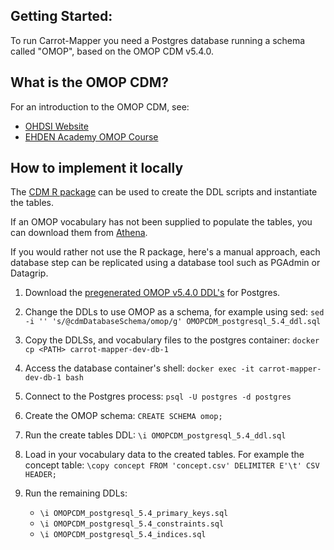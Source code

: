 ## Getting Started:

To run Carrot-Mapper you need a Postgres database running a schema called "OMOP", based on the OMOP CDM v5.4.0.

## What is the OMOP CDM?

For an introduction to the OMOP CDM, see:

- [OHDSI Website](https://www.ohdsi.org/data-standardization)
- [EHDEN Academy OMOP Course](https://academy.ehden.eu/)

## How to implement it locally

The [CDM R package](https://github.com/OHDSI/CommonDataModel/) can be used to create the DDL scripts and instantiate the tables.

If an OMOP vocabulary has not been supplied to populate the tables, you can download them from [Athena](https://athena.ohdsi.org/).

If you would rather not use the R package, here's a manual approach, each database step can be replicated using a database tool such as PGAdmin or Datagrip.

1. Download the [pregenerated OMOP v5.4.0 DDL's](https://github.com/OHDSI/CommonDataModel/tree/v5.4.0/inst/ddl/5.4/postgresql) for Postgres.
2. Change the DDLs to use OMOP as a schema, for example using sed: `sed -i '' 's/@cdmDatabaseSchema/omop/g' OMOPCDM_postgresql_5.4_ddl.sql`
3. Copy the DDLSs, and vocabulary files to the postgres container: `docker cp <PATH> carrot-mapper-dev-db-1`
4. Access the database container's shell: `docker exec -it carrot-mapper-dev-db-1 bash`
5. Connect to the Postgres process: `psql -U postgres -d postgres`
6. Create the OMOP schema: `CREATE SCHEMA omop;`
7. Run the create tables DDL: `\i OMOPCDM_postgresql_5.4_ddl.sql`
8. Load in your vocabulary data to the created tables. For example the concept table: `\copy concept FROM 'concept.csv' DELIMITER E'\t' CSV HEADER;`
9. Run the remaining DDLs:

    * `\i OMOPCDM_postgresql_5.4_primary_keys.sql`
    * `\i OMOPCDM_postgresql_5.4_constraints.sql`
    * `\i OMOPCDM_postgresql_5.4_indices.sql`
